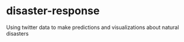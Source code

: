 # disaster-response
Using twitter data to make predictions and visualizations about natural disasters
